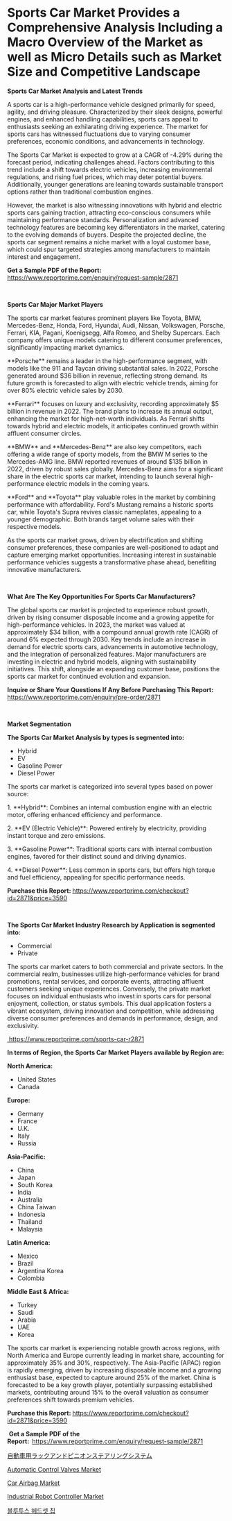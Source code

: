 <p><h1>Sports Car Market Provides a Comprehensive Analysis Including a Macro Overview of the Market as well as Micro Details such as Market Size and Competitive Landscape</h1></p><p><strong>Sports Car Market Analysis and Latest Trends</strong></p>
<p><p>A sports car is a high-performance vehicle designed primarily for speed, agility, and driving pleasure. Characterized by their sleek designs, powerful engines, and enhanced handling capabilities, sports cars appeal to enthusiasts seeking an exhilarating driving experience. The market for sports cars has witnessed fluctuations due to varying consumer preferences, economic conditions, and advancements in technology.</p><p>The Sports Car Market is expected to grow at a CAGR of -4.29% during the forecast period, indicating challenges ahead. Factors contributing to this trend include a shift towards electric vehicles, increasing environmental regulations, and rising fuel prices, which may deter potential buyers. Additionally, younger generations are leaning towards sustainable transport options rather than traditional combustion engines. </p><p>However, the market is also witnessing innovations with hybrid and electric sports cars gaining traction, attracting eco-conscious consumers while maintaining performance standards. Personalization and advanced technology features are becoming key differentiators in the market, catering to the evolving demands of buyers. Despite the projected decline, the sports car segment remains a niche market with a loyal customer base, which could spur targeted strategies among manufacturers to maintain interest and engagement.</p></p>
<p><strong>Get a Sample PDF of the Report:&nbsp;</strong> <a href="https://www.reportprime.com/enquiry/request-sample/2871">https://www.reportprime.com/enquiry/request-sample/2871</a></p>
<p>&nbsp;</p>
<p><strong>Sports Car Major Market Players</strong></p>
<p><p>The sports car market features prominent players like Toyota, BMW, Mercedes-Benz, Honda, Ford, Hyundai, Audi, Nissan, Volkswagen, Porsche, Ferrari, KIA, Pagani, Koenigsegg, Alfa Romeo, and Shelby Supercars. Each company offers unique models catering to different consumer preferences, significantly impacting market dynamics.</p><p>**Porsche** remains a leader in the high-performance segment, with models like the 911 and Taycan driving substantial sales. In 2022, Porsche generated around $36 billion in revenue, reflecting strong demand. Its future growth is forecasted to align with electric vehicle trends, aiming for over 80% electric vehicle sales by 2030.</p><p>**Ferrari** focuses on luxury and exclusivity, recording approximately $5 billion in revenue in 2022. The brand plans to increase its annual output, enhancing the market for high-net-worth individuals. As Ferrari shifts towards hybrid and electric models, it anticipates continued growth within affluent consumer circles.</p><p>**BMW** and **Mercedes-Benz** are also key competitors, each offering a wide range of sporty models, from the BMW M series to the Mercedes-AMG line. BMW reported revenues of around $135 billion in 2022, driven by robust sales globally. Mercedes-Benz aims for a significant share in the electric sports car market, intending to launch several high-performance electric models in the coming years.</p><p>**Ford** and **Toyota** play valuable roles in the market by combining performance with affordability. Ford's Mustang remains a historic sports car, while Toyota's Supra revives classic nameplates, appealing to a younger demographic. Both brands target volume sales with their respective models.</p><p>As the sports car market grows, driven by electrification and shifting consumer preferences, these companies are well-positioned to adapt and capture emerging market opportunities. Increasing interest in sustainable performance vehicles suggests a transformative phase ahead, benefiting innovative manufacturers.</p></p>
<p>&nbsp;</p>
<p><strong>What Are The Key Opportunities For Sports Car Manufacturers?</strong></p>
<p><p>The global sports car market is projected to experience robust growth, driven by rising consumer disposable income and a growing appetite for high-performance vehicles. In 2023, the market was valued at approximately $34 billion, with a compound annual growth rate (CAGR) of around 6% expected through 2030. Key trends include an increase in demand for electric sports cars, advancements in automotive technology, and the integration of personalized features. Major manufacturers are investing in electric and hybrid models, aligning with sustainability initiatives. This shift, alongside an expanding customer base, positions the sports car market for continued evolution and expansion.</p></p>
<p><strong>Inquire or Share Your Questions If Any Before Purchasing This Report:</strong> <a href="https://www.reportprime.com/enquiry/pre-order/2871">https://www.reportprime.com/enquiry/pre-order/2871</a></p>
<p>&nbsp;</p>
<p><strong>Market Segmentation</strong></p>
<p><strong>The Sports Car Market Analysis by types is segmented into:</strong></p>
<p><ul><li>Hybrid</li><li>EV</li><li>Gasoline Power</li><li>Diesel Power</li></ul></p>
<p><p>The sports car market is categorized into several types based on power source: </p><p>1. **Hybrid**: Combines an internal combustion engine with an electric motor, offering enhanced efficiency and performance.</p><p>2. **EV (Electric Vehicle)**: Powered entirely by electricity, providing instant torque and zero emissions.</p><p>3. **Gasoline Power**: Traditional sports cars with internal combustion engines, favored for their distinct sound and driving dynamics.</p><p>4. **Diesel Power**: Less common in sports cars, but offers high torque and fuel efficiency, appealing for specific performance needs.</p></p>
<p><strong>Purchase this Report:&nbsp;</strong><a href="https://www.reportprime.com/checkout?id=2871&price=3590">https://www.reportprime.com/checkout?id=2871&price=3590</a></p>
<p>&nbsp;</p>
<p><strong>The Sports Car Market Industry Research by Application is segmented into:</strong></p>
<p><ul><li>Commercial</li><li>Private</li></ul></p>
<p><p>The sports car market caters to both commercial and private sectors. In the commercial realm, businesses utilize high-performance vehicles for brand promotions, rental services, and corporate events, attracting affluent customers seeking unique experiences. Conversely, the private market focuses on individual enthusiasts who invest in sports cars for personal enjoyment, collection, or status symbols. This dual application fosters a vibrant ecosystem, driving innovation and competition, while addressing diverse consumer preferences and demands in performance, design, and exclusivity.</p></p>
<p><a href="https://www.reportprime.com/sports-car-r2871">&nbsp;https://www.reportprime.com/sports-car-r2871</a></p>
<p><strong>In terms of Region, the Sports Car Market Players available by Region are:</strong></p>
<p>
    <p> <strong> North America: </strong>
        <ul>
            <li>United States</li>
            <li>Canada</li>
        </ul>
        </p> 
    <p> <strong> Europe: </strong>
        <ul>
            <li>Germany</li>
            <li>France</li>
            <li>U.K.</li>
            <li>Italy</li>
            <li>Russia</li>
        </ul>
        </p> 
    <p> <strong> Asia-Pacific: </strong>
        <ul>
            <li>China</li>
            <li>Japan</li>
            <li>South Korea</li>
            <li>India</li>
            <li>Australia</li>
            <li>China Taiwan</li>
            <li>Indonesia</li>
            <li>Thailand</li>
            <li>Malaysia</li>
        </ul>
        </p> 
    <p> <strong> Latin America: </strong>
        <ul>
            <li>Mexico</li>
            <li>Brazil</li>
            <li>Argentina Korea</li>
            <li>Colombia</li>
        </ul>
        </p> 
    <p> <strong> Middle East & Africa: </strong>
        <ul>
            <li>Turkey</li>
            <li>Saudi</li>
            <li>Arabia</li>
            <li>UAE</li>
            <li>Korea</li>
        </ul>
    </p>
    </p>
<p><p>The sports car market is experiencing notable growth across regions, with North America and Europe currently leading in market share, accounting for approximately 35% and 30%, respectively. The Asia-Pacific (APAC) region is rapidly emerging, driven by increasing disposable income and a growing enthusiast base, expected to capture around 25% of the market. China is forecasted to be a key growth player, potentially surpassing established markets, contributing around 15% to the overall valuation as consumer preferences shift towards premium vehicles.</p></p>
<p><strong>Purchase this Report: </strong><a href="https://www.reportprime.com/checkout?id=2871&price=3590">https://www.reportprime.com/checkout?id=2871&price=3590</a></p>
<p>&nbsp;<strong>Get a Sample PDF of the Report:&nbsp;&nbsp;</strong><a href="https://www.reportprime.com/enquiry/request-sample/2871">https://www.reportprime.com/enquiry/request-sample/2871</a></p>
<p><strong></strong></p>
<p><p><a href="https://medium.com/@adalineconnelly2023/%E8%87%AA%E5%8B%95%E8%BB%8A%E3%81%AE%E3%83%A9%E3%83%83%E3%82%AF%E3%82%A2%E3%83%B3%E3%83%89%E3%83%94%E3%83%8B%E3%82%AA%E3%83%B3%E3%82%B9%E3%83%86%E3%82%A2%E3%83%AA%E3%83%B3%E3%82%B0%E3%82%B7%E3%82%B9%E3%83%86%E3%83%A0%E3%81%AE%E5%B8%82%E5%A0%B4%E5%8B%95%E5%90%91-%E5%B8%82%E5%A0%B4%E3%82%BB%E3%82%B0%E3%83%A1%E3%83%B3%E3%83%86%E3%83%BC%E3%82%B7%E3%83%A7%E3%83%B3%E3%81%AE%E8%A9%B3%E7%B4%B0%E3%81%AA%E7%A0%94%E7%A9%B6%E3%81%A8%E6%96%B0%E8%88%88%E3%83%88%E3%83%AC%E3%83%B3%E3%83%89%E3%81%AE%E9%87%8D%E8%A6%81%E6%80%A7%E3%81%AE%E5%88%86%E6%9E%90-d6682d641d46">自動車用ラックアンドピニオンステアリングシステム</a></p><p><a href="https://medium.com/@guadaluannon456456/automatic-control-valves-market-size-share-competitive-landscape-and-trend-analysis-report-by-2e08e46551ad">Automatic Control Valves Market</a></p><p><a href="https://github.com/dringals/Market-Research-Report-List-5/blob/main/car-airbag-market.md">Car Airbag Market</a></p><p><a href="https://medium.com/@guadaluannon456456/industrial-robot-controller-market-size-growth-trends-statistics-forecasts-2024-2031-2e8913c29161">Industrial Robot Controller Market</a></p><p><a href="https://medium.com/@kacrimipp/%EB%B8%94%EB%A3%A8%ED%88%AC%EC%8A%A4-%ED%97%A4%EB%93%9C%EC%85%8B-%EC%B9%A9-%EC%8B%9C%EC%9E%A5-%EA%B7%9C%EB%AA%A8-%EB%B0%8F-%EC%A0%90%EC%9C%A0%EC%9C%A8-%EB%B6%84%EC%84%9D-%EC%84%B1%EC%9E%A5-%EC%B6%94%EC%84%B8-%EB%B0%8F-%EC%A0%84%EB%A7%9D-2024-2031-5224e0896177">블루투스 헤드셋 칩</a></p></p>